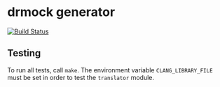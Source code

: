 <!--
SPDX-FileCopyrightText: 2021 Malte Kliemann, Ole Kliemann

SPDX-License-Identifier: GPL-3.0-or-later
-->

# drmock generator

[![Build Status](https://travis-ci.com/maltekliemann/_drmock-gen.svg?token=Von7vVT1TzNg3szePQ58&branch=master)](https://travis-ci.com/maltekliemann/_drmock-gen)

## Testing

To run all tests, call `make`. The environment variable
`CLANG_LIBRARY_FILE` must be set in order to test the `translator`
module.
